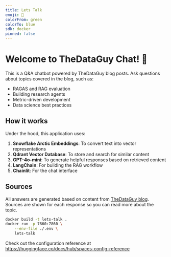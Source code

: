 ```yaml
---
title: Lets Talk
emoji: 🐨
colorFrom: green
colorTo: blue
sdk: docker
pinned: false
---
```


# Welcome to TheDataGuy Chat! 👋

This is a Q&A chatbot powered by TheDataGuy blog posts. Ask questions about topics covered in the blog, such as:

- RAGAS and RAG evaluation
- Building research agents
- Metric-driven development
- Data science best practices

## How it works

Under the hood, this application uses:

1. **Snowflake Arctic Embeddings**: To convert text into vector representations
2. **Qdrant Vector Database**: To store and search for similar content
3. **GPT-4o-mini**: To generate helpful responses based on retrieved content
4. **LangChain**: For building the RAG workflow
5. **Chainlit**: For the chat interface

## Sources

All answers are generated based on content from [TheDataGuy blog](https://thedataguy.pro/blog/). Sources are shown for each response so you can read more about the topic.


```bash
docker build -t lets-talk .
docker run -p 7860:7860 \
    --env-file ./.env \
    lets-talk
```

Check out the configuration reference at https://huggingface.co/docs/hub/spaces-config-reference
